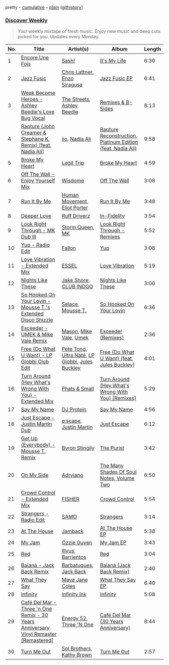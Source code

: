 pretty - [cumulative](/playlists/cumulative/Discover%20Weekly.md) - [plain](/playlists/plain/37i9dQZEVXcERLiUqU2pJX) ([githistory](https://github.githistory.xyz/vitokorn/spotify-playlist-archive/blob/master/playlists/plain/37i9dQZEVXcERLiUqU2pJX))
### [Discover Weekly](https://open.spotify.com/playlist/37i9dQZEVXcERLiUqU2pJX)

> Your weekly mixtape of fresh music. Enjoy new music and deep cuts picked for you. Updates every Monday.

| No. | Title | Artist(s) | Album | Length |
|---|---|---|---|---|
| 1 | [Encore Une Fois](https://open.spotify.com/track/7L3KTNiCJcKWsDzKKkbOxC) | [Sash!](https://open.spotify.com/artist/5XTxV2ifoYkmNb13Gb6cKz) | [It's My Life](https://open.spotify.com/album/2YBkamwn6VqpPO2wOfDVjS) | 6:30 |
| 2 | [Jazz Fusic](https://open.spotify.com/track/3nrwq2UMT025ZfuNzZdCGS) | [Chris Lattner](https://open.spotify.com/artist/5AmUDHl2DedYKL1y6cKxWP), [Enzo Siragusa](https://open.spotify.com/artist/3tXRNjxWCFyWyJdjMwtaSX) | [Jazz Fusic EP](https://open.spotify.com/album/1fLk3gsPBc812lyVnA7tem) | 6:41 |
| 3 | [Weak Become Heroes - Ashley Beedle's Love Bug Vocal](https://open.spotify.com/track/1WApNNh3hq0IVRCqkK9bG1) | [The Streets](https://open.spotify.com/artist/4GvOygVQquMaPm8oAc0vXi), [Ashley Beedle](https://open.spotify.com/artist/7gs54cZveSV3kraHmiGYDr) | [Remixes & B-Sides](https://open.spotify.com/album/215Ax4hgQGPetqBmqfa25a) | 8:13 |
| 4 | [Rapture (John Creamer & Stephane K. Remix) [feat. Nadia Ali]](https://open.spotify.com/track/21s9uaVLfdKb1xEyiy0MBM) | [iio](https://open.spotify.com/artist/5WVf5DCSYmK4JYD6vIcttw), [Nadia Ali](https://open.spotify.com/artist/1C60viSZv6BoYtrnkZ44g5) | [Rapture Reconstruction, Platinum Edition (feat. Nadia Ali)](https://open.spotify.com/album/4bOu5bLJpRBNfD0fb5apQf) | 9:58 |
| 5 | [Broke My Heart](https://open.spotify.com/track/4fAnq4KHeu0PueSrY4ultK) | [Legit Trip](https://open.spotify.com/artist/5FNn13CpAFW2QE3k6RlAZ9) | [Broke My Heart](https://open.spotify.com/album/1osZSDSyeGMOHshaATf1AZ) | 4:59 |
| 6 | [Off The Wall - Enjoy Yourself Mix](https://open.spotify.com/track/7pNCfIEaUoI0DrrJ5JSgnH) | [Wisdome](https://open.spotify.com/artist/1Ns9Z6iwHDCyDswbnm6hyg) | [Off The Wall](https://open.spotify.com/album/6QitfcLlZRJJ4u48a6xM3R) | 3:08 |
| 7 | [Run It By Me](https://open.spotify.com/track/76jKxbuaqHqD6qRbUEixs0) | [Human Movement](https://open.spotify.com/artist/37dubgexq6dhyB4eCM3PHZ), [Eliot Porter](https://open.spotify.com/artist/0m3gVGfJLW9hxc9wByhfPK) | [Run It By Me](https://open.spotify.com/album/4uhzYxvy852Q9JHenPsXSZ) | 3:48 |
| 8 | [Deeper Love](https://open.spotify.com/track/0KwE2yUq2e5lKSjK1MsKCt) | [Ruff Driverz](https://open.spotify.com/artist/0lBn2JE9uxCxlEhITJ8nuX) | [In-Fidelity](https://open.spotify.com/album/6019qvnF1CbqBi32pAiV35) | 3:54 |
| 9 | [Look Right Through - MK Dub III](https://open.spotify.com/track/6KuZR1aVGMKu8sJ53DNMOw) | [Storm Queen](https://open.spotify.com/artist/0DgsuiMZylmPOYkrVOqNYQ), [MK](https://open.spotify.com/artist/1yqxFtPHKcGcv6SXZNdyT9) | [Look Right Through - Remixes](https://open.spotify.com/album/7gfyBgKKa0ORacQCMlf2Yl) | 5:52 |
| 10 | [Yup - Radio Edit](https://open.spotify.com/track/3sGy9TKEpZZCEgbpSMlOKK) | [Fallon](https://open.spotify.com/artist/73LVVE6OYOwlXlIJAFNJdR) | [Yup](https://open.spotify.com/album/6NVrpJMqRD8C1IJpIt1MHm) | 3:08 |
| 11 | [Love Vibration - Extended Mix](https://open.spotify.com/track/0VNjLtZoI990xTe1D93tkQ) | [ESSEL](https://open.spotify.com/artist/2ucdZN7GyBGxIKHIzksnXc) | [Love Vibration](https://open.spotify.com/album/5xsbnw9g4cmcfKOe2UuJdL) | 5:19 |
| 12 | [Nights Like These](https://open.spotify.com/track/3RhneE5YQcy3TphBlJfFuz) | [Jake Shore](https://open.spotify.com/artist/4i0eQ8mdCbjAS5XnQIC7BA), [CLUB INDGO](https://open.spotify.com/artist/7npM6EhPHmTWJCCPFZzhpC) | [Nights Like These](https://open.spotify.com/album/26fV54M3f9uUgEkCyAKG4d) | 3:00 |
| 13 | [So Hooked On Your Lovin - Mousse T.'s Extended Disco Shizzle](https://open.spotify.com/track/26dgkN4mrAkVovg011HeSN) | [Selace](https://open.spotify.com/artist/726bVRI3QPQIbCr4qIGaV4), [Mousse T.](https://open.spotify.com/artist/5N6EzjkOoyABhNZJggeXi6) | [So Hooked On Your Lovin](https://open.spotify.com/album/4s7oXSVLL1dAPBwtFl4OYW) | 6:36 |
| 14 | [Exceeder - UMEK & Mike Vale Remix](https://open.spotify.com/track/7hdFgybfhHLZ86LJmkyvuo) | [Mason](https://open.spotify.com/artist/307erl4VjT1dZDMYpneZqd), [Mike Vale](https://open.spotify.com/artist/7lBH4OmyQmpmrbp0Tl95pk), [Umek](https://open.spotify.com/artist/29OMsllt07L5OpMLdjnO9K) | [Exceeder (Remixes)](https://open.spotify.com/album/4ZQgjDxF3nBSnH1gsMhgl4) | 2:36 |
| 15 | [Free (Do What U Want) - LP Giobbi Club Edit](https://open.spotify.com/track/1Jv5SF45pxopNs7TXn8hAQ) | [Pete Tong](https://open.spotify.com/artist/6n1t55WMsSIUFHrAL4mUsB), [Ultra Naté](https://open.spotify.com/artist/1cK2Abwkni7m51wJCSGllN), [LP Giobbi](https://open.spotify.com/artist/3oKnyRhYWzNsTiss5n4Z1J), [Jules Buckley](https://open.spotify.com/artist/5gGbAKDXhDoBXIJe8SuBvX) | [Free (Do What U Want) (feat. Jules Buckley)](https://open.spotify.com/album/06ZWcaFN02Mq0IR3tjq5vt) | 4:01 |
| 16 | [Turn Around (Hey What's Wrong With You) - Extended Mix](https://open.spotify.com/track/2EXdw7x0H55O7wICi2CoDP) | [Phats & Small](https://open.spotify.com/artist/4WLGcWrkSExCqILxDk7ol6) | [Turn Around (Hey What's Wrong With You) [Remixes]](https://open.spotify.com/album/6JcUf7jcALXTWQgxQZ5nzo) | 5:29 |
| 17 | [Say My Name](https://open.spotify.com/track/4Wjd0gQjYy2YuqLsxD07aC) | [DJ Protein](https://open.spotify.com/artist/6j7hzzDU8H2mnzPmFMSsAi) | [Say My Name](https://open.spotify.com/album/2KDvQTQ9IdxAjythAsHWPV) | 4:56 |
| 18 | [Just Escape - Justin Martin Dub](https://open.spotify.com/track/788Nt0ULoPf0F497rQw6bU) | [e:scape](https://open.spotify.com/artist/4Opq7RcbmGPB5E2qxIex4N), [Justin Martin](https://open.spotify.com/artist/4FN8WHqUbwkd97WEjoCu7B) | [Just Escape](https://open.spotify.com/album/2bfob0ZznXqD9LQvWPljMR) | 6:12 |
| 19 | [Get Up (Everybody) - Mousse T. Remix](https://open.spotify.com/track/1VN4EUfSdBO9mictRIDFiL) | [Byron Stingily](https://open.spotify.com/artist/3EoFVszwsvsw0Cr7b4ncaD) | [The Purist](https://open.spotify.com/album/7dhHvtVi1KuK8Jj0M7NzvL) | 3:42 |
| 20 | [On My Side](https://open.spotify.com/track/4tVlAl4RX2T5Xgz1jqar09) | [Adryiano](https://open.spotify.com/artist/2fRT8ojJkJjfr6Z2zNo0WH) | [The Many Shades Of Soul Notes, Volume Two](https://open.spotify.com/album/74dPUzXN8DzGQAENT2okTL) | 6:50 |
| 21 | [Crowd Control - Extended Mix](https://open.spotify.com/track/2XaEi9Lv7vlTqSyogWKetZ) | [FISHER](https://open.spotify.com/artist/1VJ0briNOlXRtJUAzoUJdt) | [Crowd Control](https://open.spotify.com/album/2IaNt0JD69bs9XJsxNU3e7) | 5:54 |
| 22 | [Strangers - Radio Edit](https://open.spotify.com/track/5xkx2GaefRSUzPTnvHFaaW) | [SAMO](https://open.spotify.com/artist/2UJMJ3Xz6h3VNmCt0cm4gX) | [Strangers](https://open.spotify.com/album/2Y9upm0kYPTyEEhKBf5C1B) | 3:14 |
| 23 | [At The House](https://open.spotify.com/track/4DYCKiti82xftFEmkUkoN8) | [Jamback](https://open.spotify.com/artist/7n5VjDNd00Hy0ZDEGn0erB) | [At The House EP](https://open.spotify.com/album/1J9De3ESxDyzuPQ5VCRZxg) | 5:38 |
| 24 | [My Jam](https://open.spotify.com/track/2nA855l8HcKdZFhEX8FJ5p) | [Ozzie Guven](https://open.spotify.com/artist/6VjxkdeZYfc1U2pC3JmwLy) | [My Jam EP](https://open.spotify.com/album/7CCRH2DRXQDNq0v5lmydqs) | 3:43 |
| 25 | [Red](https://open.spotify.com/track/54GQadg3fU1i5Pu27KjHhK) | [Illyus](https://open.spotify.com/artist/6HV12TaR0wBwhDyScJk0ZH), [Barrientos](https://open.spotify.com/artist/5QW9RJGuMEFj33bZKEBrpB) | [Red](https://open.spotify.com/album/6xl9PuyYA3pvcSFGeWdN7y) | 3:04 |
| 26 | [Baianá - Jack Back Remix](https://open.spotify.com/track/69yJsOLPFJXRoBkJxrsDRJ) | [Barbatuques](https://open.spotify.com/artist/5xnMjuPp1eDXa8du0SKIHD), [Jack Back](https://open.spotify.com/artist/4bXUaTjc7TQTvLqqCAlfYt) | [Baianá (Jack Back Remix)](https://open.spotify.com/album/1dKPOW4dPo3mc7cKHSSoSx) | 2:40 |
| 27 | [What They Say](https://open.spotify.com/track/5S7Y5HgQ2HPqiCVkKylT2r) | [Maya Jane Coles](https://open.spotify.com/artist/6TshTCYwh9ySzOO6Jy4Ux2) | [What They Say EP](https://open.spotify.com/album/0DECxh5mdTBhB2Rw9qE7UI) | 6:40 |
| 28 | [Infinity](https://open.spotify.com/track/68PDydciw4W2e16wCbr9tv) | [Infinity Ink](https://open.spotify.com/artist/4aulLg9UvpHY9dIRqr30Qh) | [Infinity](https://open.spotify.com/album/6qXhru3yGE6jijEcgdz36o) | 5:08 |
| 29 | [Café Del Mar - Three 'n One Remix - 30 Years Anniversary Vinyl Remaster [Remastered]](https://open.spotify.com/track/3CleFb6zdsgndKKHgE3DJc) | [Energy 52](https://open.spotify.com/artist/0sElgscu7tp38PM1MtsUz7), [Three 'N One](https://open.spotify.com/artist/2IKWO17lkL7nUKTzd9opi0) | [Café Del Mar (30 Years Anniversary)](https://open.spotify.com/album/6X2ePigedoPXsRaSv5KgIv) | 8:44 |
| 30 | [Turn Me Out](https://open.spotify.com/track/5X4JHCICeemi6UMh58uVTp) | [Sol Brothers](https://open.spotify.com/artist/6r7IUAl59pwrv0kdhW9qw4), [Kathy Brown](https://open.spotify.com/artist/1dYwUvGX41uwyOuabIEJUq) | [Turn Me Out](https://open.spotify.com/album/5cJ8BavfyoeuEQF4QnuTij) | 2:57 |